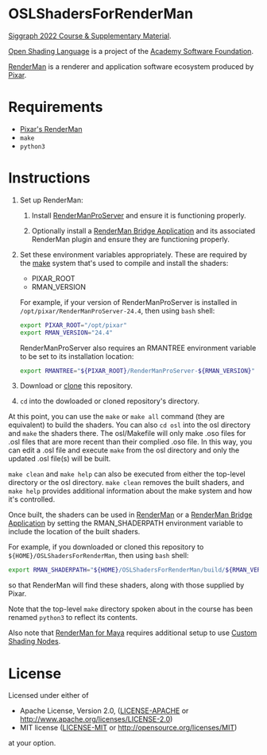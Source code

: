 # OSLShadersForRenderMan
[Siggraph 2022 Course & Supplementary Material](https://dl.acm.org/doi/abs/10.1145/3532724.3535604).

[Open Shading Language](https://github.com/AcademySoftwareFoundation/OpenShadingLanguage) is a project of the [Academy Software Foundation](https://www.aswf.io/projects).

[RenderMan](https://renderman.pixar.com/product) is a renderer and application software ecosystem produced by [Pixar](https://www.pixar.com).

# Requirements
* [Pixar's RenderMan](https://renderman.pixar.com)
* `make`
* `python3`

# Instructions
1. Set up RenderMan:

    1. Install [RenderManProServer](https://renderman.pixar.com/store) and ensure it is functioning properly.

    1. Optionally install a [RenderMan Bridge Application](https://renderman.pixar.com/bridge-tools) and its associated RenderMan plugin and ensure they are functioning properly.

1. Set these environment variables appropriately. These are required by the [make](https://www.gnu.org/software/make/manual/) system that's used to compile and install the shaders:
    * PIXAR_ROOT
    * RMAN_VERSION

    For example, if your version of RenderManProServer is installed in
    `/opt/pixar/RenderManProServer-24.4`, then using `bash` shell:

    ```bash
    export PIXAR_ROOT="/opt/pixar"
    export RMAN_VERSION="24.4"
    ```
    
    RenderManProServer also requires an RMANTREE environment variable to be set to its installation location:
    
    ```bash
    export RMANTREE="${PIXAR_ROOT}/RenderManProServer-${RMAN_VERSION}"
    ```

1. Download or [clone](https://docs.github.com/en/repositories/creating-and-managing-repositories/cloning-a-repository) this repository.
1. `cd` into the dowloaded or cloned repository's directory.

At this point, you can use the `make` or `make all` command (they are equivalent) to build the shaders.
You can also `cd osl` into the osl directory and `make` the shaders there.
The osl/Makefile will only make .oso files for .osl files that are more recent than their complied .oso file.
In this way, you can edit a .osl file and execute `make` from the osl directory and only the updated .osl file(s) will be built.

`make clean` and `make help` can also be executed from either the top-level directory or the osl directory.
`make clean` removes the built shaders, and `make help` provides additional information about the make system and how it's controlled.

Once built, the shaders can be used in [RenderMan](https://rmanwiki.pixar.com/display/REN24/RenderMan) or a [RenderMan Bridge Application](https://renderman.pixar.com/bridge-tools) by setting the RMAN_SHADERPATH environment variable to include the location of the built shaders.

For example, if you downloaded or cloned this repository to `${HOME}/OSLShadersForRenderMan`, then using `bash` shell:
```bash
export RMAN_SHADERPATH="${HOME}/OSLShadersForRenderMan/build/${RMAN_VERSION}/shaders:${RMAN_SHADERPATH}"
```
so that RenderMan will find these shaders, along with those supplied by Pixar.

Note that the top-level `make` directory spoken about in the course has been renamed `python3` to reflect its contents.

Also note that [RenderMan for Maya](https://rmanwiki.pixar.com/display/RFM24) requires additional setup to use [Custom Shading Nodes](https://rmanwiki.pixar.com/display/RFM24/Installing+Custom+Nodes).

# License
Licensed under either of

* Apache License, Version 2.0, ([LICENSE-APACHE](LICENSE-APACHE) or http://www.apache.org/licenses/LICENSE-2.0)
* MIT license ([LICENSE-MIT](LICENSE-MIT) or http://opensource.org/licenses/MIT)

at your option.
